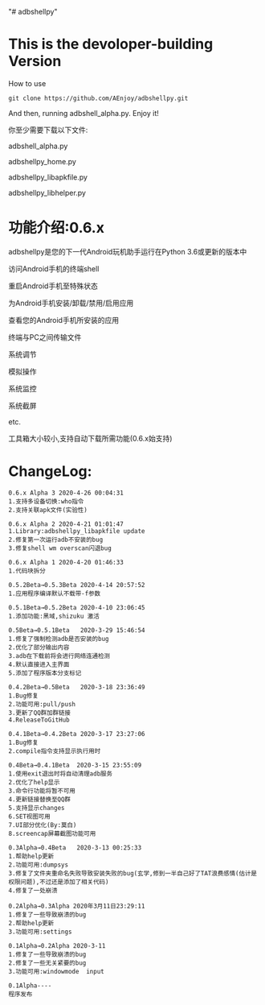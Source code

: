"# adbshellpy" 

# This is the devoloper-building Version

How to use

```
git clone https://github.com/AEnjoy/adbshellpy.git
```

And then, running adbshell_alpha.py. Enjoy it!

你至少需要下载以下文件:

adbshell_alpha.py

adbshellpy_home.py

adbshellpy_libapkfile.py

adbshellpy_libhelper.py

# 功能介绍:0.6.x

adbshellpy是您的下一代Android玩机助手运行在Python 3.6或更新的版本中

访问Android手机的终端shell

重启Android手机至特殊状态

为Android手机安装/卸载/禁用/启用应用

查看您的Android手机所安装的应用

终端与PC之间传输文件

系统调节

模拟操作

系统监控

系统截屏

etc.

工具箱大小较小,支持自动下载所需功能(0.6.x始支持)

# ChangeLog:

```
0.6.x Alpha 3 2020-4-26 00:04:31
1.支持多设备切换:who指令
2.支持关联apk文件(实验性)

0.6.x Alpha 2 2020-4-21 01:01:47
1.Library:adbshellpy_libapkfile update
2.修复第一次运行adb不安装的bug
3.修复shell wm overscan闪退bug

0.6.x Alpha 1 2020-4-20 01:46:33
1.代码块拆分

0.5.2Beta→0.5.3Beta 2020-4-14 20:57:52
1.应用程序编译默认不载带-f参数

0.5.1Beta→0.5.2Beta 2020-4-10 23:06:45
1.添加功能:黑域,shizuku 激活

0.5Beta→0.5.1Beta   2020-3-29 15:46:54
1.修复了强制检测adb是否安装的bug
2.优化了部分输出内容
3.adb在下载前将会进行网络连通检测
4.默认直接进入主界面
5.添加了程序版本分支标记

0.4.2Beta→0.5Beta   2020-3-18 23:36:49
1.Bug修复
2.功能可用:pull/push
3.更新了QQ群加群链接
4.ReleaseToGitHub

0.4.1Beta→0.4.2Beta 2020-3-17 23:27:06
1.Bug修复
2.compile指令支持显示执行用时

0.4Beta→0.4.1Beta  2020-3-15 23:55:09 
1.使用exit退出时将自动清理adb服务
2.优化了help显示
3.命令行功能将暂不可用
4.更新链接替换至QQ群
5.支持显示changes
6.SET视图可用
7.UI部分优化(By:莫白)
8.screencap屏幕截图功能可用

0.3Alpha→0.4Beta   2020-3-13 00:25:33
1.帮助help更新
2.功能可用:dumpsys
3.修复了文件夹重命名失败导致安装失败的bug(玄学,修到一半自己好了TAT浪费感情(估计是权限问题),不过还是添加了相关代码)
4.修复了一处崩溃

0.2Alpha→0.3Alpha 2020年3月11日23:29:11
1.修复了一些导致崩溃的bug
2.帮助help更新
3.功能可用:settings

0.1Alpha→0.2Alpha 2020-3-11 
1.修复了一些导致崩溃的bug
2.修复了一些无关紧要的bug
3.功能可用:windowmode  input

0.1Alpha----
程序发布
```

